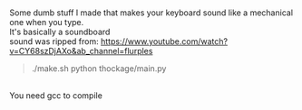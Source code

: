 
<br>Some dumb stuff I made that makes your keyboard sound like a mechanical one when you type.
<br>It's basically a soundboard
<br>sound was ripped from: https://www.youtube.com/watch?v=CY68szDjAXo&ab_channel=flurples


> ./make.sh
> python thockage/main.py

<br>You need gcc to compile

